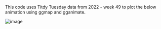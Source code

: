 This code uses Titdy Tuesday data from 2022 - week 49 to plot the below animation using ggmap and gganimate.

![image](https://user-images.githubusercontent.com/46545400/206228897-403e79da-2b15-4c1a-a191-dbdde566e82b.png)
